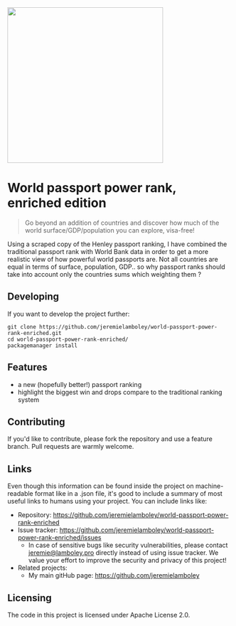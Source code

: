 <img src="https://raw.githubusercontent.com/jeremielamboley/world-passport-power-rank-enriched/master/passport-illustration.jpg" width="350">

# World passport power rank, enriched edition
> Go beyond an addition of countries and discover how much of the world surface/GDP/population you can explore, visa-free!

Using a scraped copy of the Henley passport ranking, I have combined the traditional passport rank with World Bank data in order to get a more realistic view of how powerful world passports are.
Not all countries are equal in terms of surface, population, GDP.. so why passport ranks should take into account only the countries sums which weighting them ?

## Developing

If you want to develop the project further:

```shell
git clone https://github.com/jeremielamboley/world-passport-power-rank-enriched.git
cd world-passport-power-rank-enriched/
packagemanager install
```

## Features

* a new (hopefully better!) passport ranking
* highlight the biggest win and drops compare to the traditional ranking system

## Contributing

If you'd like to contribute, please fork the repository and use a feature branch. Pull requests are warmly welcome.

## Links

Even though this information can be found inside the project on machine-readable
format like in a .json file, it's good to include a summary of most useful
links to humans using your project. You can include links like:

- Repository: https://github.com/jeremielamboley/world-passport-power-rank-enriched
- Issue tracker: https://github.com/jeremielamboley/world-passport-power-rank-enriched/issues
  - In case of sensitive bugs like security vulnerabilities, please contact jeremie@lamboley.pro directly instead of using issue tracker. We value your effort to improve the security and privacy of this project!
- Related projects:
  - My main gitHub page: https://github.com/jeremielamboley

## Licensing

The code in this project is licensed under Apache License 2.0.